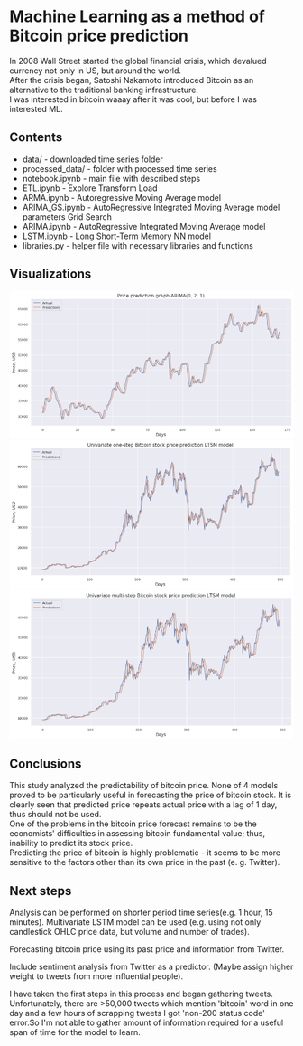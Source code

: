 # Machine Learning as a method of Bitcoin price prediction


In 2008 Wall Street started the global financial crisis, which devalued currency not only in US, but around the world.<br>
After the crisis began, Satoshi Nakamoto introduced Bitcoin as an alternative to the traditional banking infrastructure.<br>
I was interested in bitcoin waaay after it was cool, but before I was interested ML.

## Contents
  * data/ - downloaded time series folder
  * processed_data/ - folder with processed time series
  * notebook.ipynb - main file with described steps  
  * ETL.ipynb - Explore Transform Load
  * ARMA.ipynb - Autoregressive Moving Average model
  * ARIMA_GS.ipynb - AutoRegressive Integrated Moving Average model parameters Grid Search
  * ARIMA.ipynb - AutoRegressive Integrated Moving Average model
  * LSTM.ipynb - Long Short-Term Memory NN model
  * libraries.py - helper file with necessary libraries and functions


## Visualizations
<img src="model_results_arima.png">
<img src="model_results_lstm1.png">
<img src="model_results_lstm2.png">

## Conclusions

This study analyzed the predictability of bitcoin price. None of 4 models proved to be particularly useful in forecasting the price of bitcoin stock. It is clearly seen that predicted price repeats actual price with a lag of 1 day, thus should not be used.<br>
One of the problems in the bitcoin price forecast remains to be the economists' difficulties in assessing bitcoin fundamental value; thus, inability to predict its stock price.<br>
Predicting the price of bitcoin is highly problematic - it seems to be more sensitive to the factors other than its own price in the past (e. g. Twitter).


## Next steps

Analysis can be performed on shorter period time series(e.g. 1 hour, 15 minutes).
Multivariate LSTM model can be used (e.g. using not only candlestick OHLC price data, but volume and number of trades).<br>

Forecasting bitcoin price using its past price and information from Twitter.<br>

Include sentiment analysis from Twitter as a predictor. (Maybe assign higher weight to tweets from more influential people).<br>

I have taken the first steps in this process and began gathering tweets. 
Unfortunately, there are >50,000 tweets which mention 'bitcoin' word in one day and a few hours of scrapping tweets I got 'non-200 status code' error.So I'm not able to gather amount of information required for a useful span of time for the model to learn.

